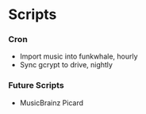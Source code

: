 # Scripts

### Cron
* Import music into funkwhale, hourly
* Sync gcrypt to drive, nightly

### Future Scripts
* MusicBrainz Picard
